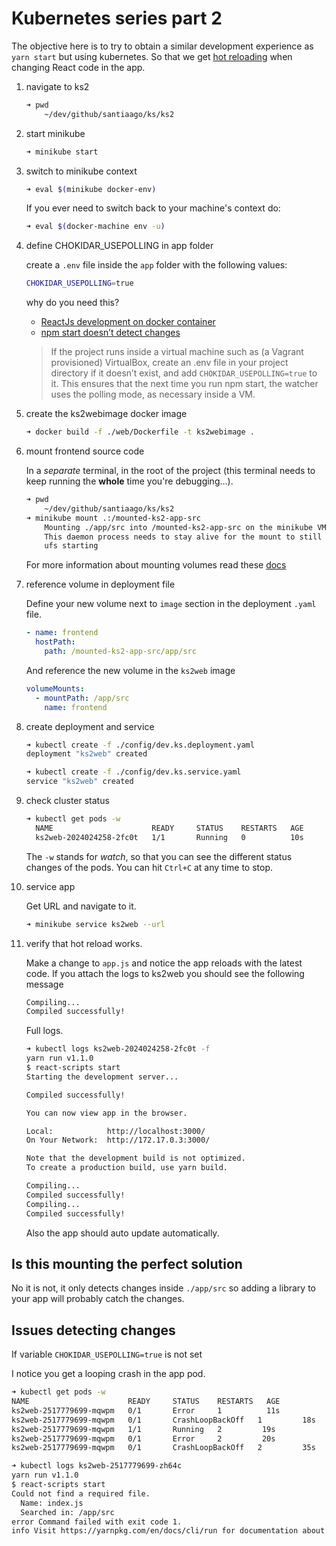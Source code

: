 # Kubernetes series part 2

The objective here is to try to obtain a similar development experience as `yarn start` but using kubernetes.
So that we get [hot reloading](https://facebook.github.io/react-native/blog/2016/03/24/introducing-hot-reloading.html) when changing React code in the app.

1. navigate to ks2

    ```bash
    ➜ pwd
        ~/dev/github/santiaago/ks/ks2
    ```

1. start minikube

    ```bash
    ➜ minikube start
    ```

1. switch to minikube context

    ```bash
    ➜ eval $(minikube docker-env)
    ```

    If you ever need to switch back to your machine's context do:

    ```bash
    ➜ eval $(docker-machine env -u)
    ```

1. define CHOKIDAR_USEPOLLING in app folder

    create a `.env` file inside the `app` folder with the following values:

    ```bash
    CHOKIDAR_USEPOLLING=true
    ```

    why do you need this?

    * [ReactJs development on docker container](https://stackoverflow.com/questions/42976296/reactjs-development-on-docker-container/43065210#43065210)
    * [npm start doesn’t detect changes](https://github.com/facebookincubator/create-react-app/blob/master/packages/react-scripts/template/README.md#npm-start-doesnt-detect-changes)

    > If the project runs inside a virtual machine such as (a Vagrant provisioned) VirtualBox, create an .env file in your project directory if it doesn’t exist, and add `CHOKIDAR_USEPOLLING=true` to it. This ensures that the next time you run npm start, the watcher uses the polling mode, as necessary inside a VM.

1. create the ks2webimage docker image

    ```bash
    ➜ docker build -f ./web/Dockerfile -t ks2webimage .
    ```

1. mount frontend source code

    In a _separate_ terminal, in the root of the project (this terminal needs to keep running the **whole** time you're debugging...).

    ```bash
    ➜ pwd
        ~/dev/github/santiaago/ks/ks2
    ➜ minikube mount .:/mounted-ks2-app-src
        Mounting ./app/src into /mounted-ks2-app-src on the minikube VM
        This daemon process needs to stay alive for the mount to still be accessible...
        ufs starting
    ```

    For more information about mounting volumes read these [docs](https://github.com/kubernetes/minikube/blob/master/docs/host_folder_mount.md)

1. reference volume in deployment file

    Define your new volume next to `image` section in the deployment `.yaml` file.

    ```yaml
    - name: frontend
      hostPath:
        path: /mounted-ks2-app-src/app/src
    ```

    And reference the new volume in the `ks2web` image

    ```yaml
    volumeMounts:
      - mountPath: /app/src
        name: frontend
    ```

1. create deployment and service

    ```bash
    ➜ kubectl create -f ./config/dev.ks.deployment.yaml
    deployment "ks2web" created

    ➜ kubectl create -f ./config/dev.ks.service.yaml
    service "ks2web" created
    ```

1. check cluster status

    ```bash
    ➜ kubectl get pods -w
      NAME                      READY     STATUS    RESTARTS   AGE
      ks2web-2024024258-2fc0t   1/1       Running   0          10s
    ```

    The `-w` stands for _watch_, so that you can see the different status changes of the pods. You can hit `Ctrl+C` at any time to stop.

1. service app

    Get URL and navigate to it.

    ```bash
    ➜ minikube service ks2web --url
    ```

1. verify that hot reload works.

    Make a change to `app.js` and notice the app reloads with the latest code.
    If you attach the logs to ks2web you should see the following message

    ```bash
    Compiling...
    Compiled successfully!
    ```

    Full logs.
    ```bash
    ➜ kubectl logs ks2web-2024024258-2fc0t -f
    yarn run v1.1.0
    $ react-scripts start
    Starting the development server...

    Compiled successfully!

    You can now view app in the browser.

    Local:            http://localhost:3000/
    On Your Network:  http://172.17.0.3:3000/

    Note that the development build is not optimized.
    To create a production build, use yarn build.

    Compiling...
    Compiled successfully!
    Compiling...
    Compiled successfully!
    ```

    Also the app should auto update automatically.

## Is this mounting the perfect solution

No it is not, it only detects changes inside `./app/src` so adding a library to your app will probably catch the changes.

## Issues detecting changes

If variable `CHOKIDAR_USEPOLLING=true` is not set

I notice you get a looping crash in the app pod.

```bash
➜ kubectl get pods -w
NAME                      READY     STATUS    RESTARTS   AGE
ks2web-2517779699-mqwpm   0/1       Error     1          11s
ks2web-2517779699-mqwpm   0/1       CrashLoopBackOff   1         18s
ks2web-2517779699-mqwpm   1/1       Running   2         19s
ks2web-2517779699-mqwpm   0/1       Error     2         20s
ks2web-2517779699-mqwpm   0/1       CrashLoopBackOff   2         35s
```

```bash
➜ kubectl logs ks2web-2517779699-zh64c
yarn run v1.1.0
$ react-scripts start
Could not find a required file.
  Name: index.js
  Searched in: /app/src
error Command failed with exit code 1.
info Visit https://yarnpkg.com/en/docs/cli/run for documentation about this command.
```
